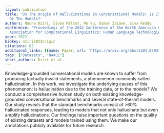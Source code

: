 ```yaml
---
layout: publication
title: 'On The Origin Of Hallucinations In Conversational Models: Is It The Datasets
  Or The Models?'
authors: Nouha Dziri, Sivan Milton, Mo Yu, Osmar Zaiane, Siva Reddy
conference: 'Proceedings of the 2022 Conference of the North American Chapter of the
  Association for Computational Linguistics: Human Language Technologies'
year: 2022
bibkey: dziri2022origin
citations: 83
additional_links: [{name: Paper, url: 'https://arxiv.org/abs/2204.07931'}]
tags: ["Datasets", "NAACL"]
short_authors: Dziri et al.
---
```

Knowledge-grounded conversational models are known to suffer from producing
factually invalid statements, a phenomenon commonly called hallucination. In
this work, we investigate the underlying causes of this phenomenon: is
hallucination due to the training data, or to the models? We conduct a
comprehensive human study on both existing knowledge-grounded conversational
benchmarks and several state-of-the-art models. Our study reveals that the
standard benchmarks consist of >60% hallucinated responses, leading to models
that not only hallucinate but even amplify hallucinations. Our findings raise
important questions on the quality of existing datasets and models trained
using them. We make our annotations publicly available for future research.